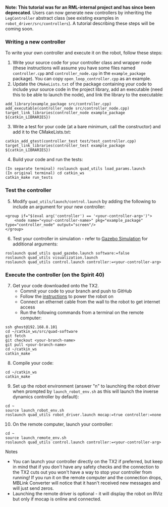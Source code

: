 **Note: This tutorial was for an RML-internal project and has since been deprecated**. Users can now generate new controllers by inheriting the `LegController` abstract class (see existing examples in `robot_driver/src/controllers`). A tutorial describing these steps will be coming soon.

### Writing a new controller

To write your own controller and execute it on the robot, follow these steps:

1. Write your source code for your controller class and wrapper node (these instructions will assume you have some files named `controller.cpp` and `controller_node.cpp` in the `example_package` package). You can copy `open_loop_controller.cpp` as an example.
2. Update the `CMakeLists.txt` of the package containing your code to include your source code in the project library, add an executable (need this to be able to launch the node), and link the library to the executable:
```
add_library(example_package src/controller.cpp)
add_executable(controller_node src/controller_node.cpp)
target_link_libraries(controller_node example_package ${catkin_LIBRARIES})
```
3. Write a test for your code (at a bare minimum, call the constructor) and add it to the CMakeLists.txt:
```
catkin_add_gtest(controller_test test/test_controller.cpp)
target_link_libraries(controller_test example_package ${catkin_LIBRARIES})
```
4. Build your code and run the tests:
```
(In separate terminal) roslaunch quad_utils load_params.launch
(In original terminal) cd catkin_ws
catkin_make run_tests
```

### Test the controller
5. Modify `quad_utils/launch/control.launch` by adding the following to include an argument for your new controller:
```
<group if="$(eval arg('controller') == '<your-controller-arg>')">
    <node name="<your-controller-name>" pkg="example_package" type="controller_node" output="screen"/>
</group>
```
6. Test your controller in simulation - refer to [Gazebo Simulation](https://github.com/robomechanics/quad-software/wiki/4.-Gazebo-Simulator) for additional arguments:
```
roslaunch quad_utils quad_gazebo.launch software:=false
roslaunch quad_utils visualization.launch
roslaunch quad_utils control.launch controller:=<your-controller-arg>
```

### Execute the controller (on the Spirit 40)
7. Get your code downloaded onto the TX2.
   - Commit your code to your branch <your-branch-name> and push to GitHub
   - Follow the [instructions](https://github.com/robomechanics/quad-software/wiki/2.-Running-the-Robot) to power the robot on
   - Connect an ethernet cable from the wall to the robot to get internet access
   - Run the following commands from a terminal on the remote computer:
```
ssh ghost@192.168.8.101
cd ~/catkin_ws/src/quad-software
git fetch
git checkout <your-branch-name>
git pull <your-branch-name>
cd ~/catkin_ws
catkin_make
```
8. Compile your code:
```
cd ~/catkin_ws
catkin_make
```
9. Set up the robot environment (answer "n" to launching the robot driver when prompted by `launch_robot_env.sh` as this will launch the inverse dynamics controller by default):
```
cd ~
source launch_robot_env.sh
roslaunch quad_utils robot_driver.launch mocap:=true controller:=none
```
10. On the remote computer, launch your controller:
```
cd ~
source launch_remote_env.sh
roslaunch quad_utils control.launch controller:=<your-controller-arg>
```
Notes
   - You can launch your controller directly on the TX2 if preferred, but keep in mind that if you don't have any safety checks and the connection to the TX2 cuts out you won't have a way to stop your controller from running! If you run it on the remote computer and the connection drops, MBLink Converter will notice that it hasn't received new messages and will just send zeros.
   - Launching the remote driver is optional - it will display the robot on RViz but only if mocap is online and connected.